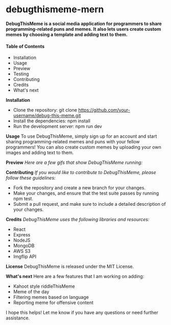 # debugthismeme-mern

**DebugThisMeme is a social media application for programmers to share programming-related puns and memes. It also lets users create custom memes by choosing a template and adding text to them.**

#### **Table of Contents**
* Installation
* Usage
* Preview
* Testing
* Contributing
* Credits
* What's next

**Installation**

* Clone the repository: git clone https://github.com/your-username/debug-this-meme.git
* Install the dependencies: npm install
* Run the development server: npm run dev

**Usage**
To use DebugThisMeme, simply sign up for an account and start sharing programming-related memes and puns with your fellow programmers! You can also create custom memes by uploading your own images and adding text to them.

**Preview**
*Here are a few gifs that show DebugThisMeme running:*



**Contributing**
*If you would like to contribute to DebugThisMeme, please follow these guidelines:*

* Fork the repository and create a new branch for your changes.
* Make your changes, and ensure that the test suite passes by running npm test.
* Submit a pull request, and make sure to include a detailed description of your changes.


**Credits**
*DebugThisMeme uses the following libraries and resources:*
* React
* Express
* NodeJS
* MongoDB
* AWS S3
* Imgflip API

**License**
DebugThisMeme is released under the MIT License.

**What's next**
Here are a few features that I am working on adding:
* Kahoot style riddleThisMeme
* Meme of the day
* Filtering memes based on language
* Reporting meme for offensive content



I hope this helps! Let me know if you have any questions or need further assistance.
